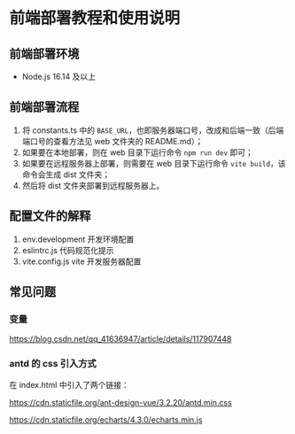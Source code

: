 # 前端部署教程和使用说明

## 前端部署环境

* Node.js 16.14 及以上

## 前端部署流程

1. 将 constants.ts 中的 `BASE_URL`，也即服务器端口号，改成和后端一致（后端端口号的查看方法见 web 文件夹的 README.md）；
2. 如果要在本地部署，则在 web 目录下运行命令 `npm run dev` 即可；
3. 如果要在远程服务器上部署，则需要在 web 目录下运行命令 `vite build`，该命令会生成 dist 文件夹；
4. 然后将 dist 文件夹部署到远程服务器上。

## 配置文件的解释

1. env.development 开发环境配置
2. eslintrc.js 代码规范化提示
3. vite.config.js vite 开发服务器配置

## 常见问题

### 变量

https://blog.csdn.net/qq_41636947/article/details/117907448

### antd 的 css 引入方式

在 index.html 中引入了两个链接：

https://cdn.staticfile.org/ant-design-vue/3.2.20/antd.min.css

https://cdn.staticfile.org/echarts/4.3.0/echarts.min.js
